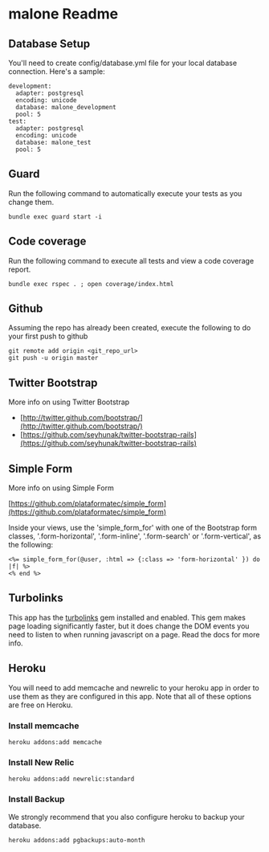 # malone Readme

## Database Setup

You'll need to create config/database.yml file for your local database connection. Here's a sample:

    development:
      adapter: postgresql
      encoding: unicode
      database: malone_development
      pool: 5
    test:
      adapter: postgresql
      encoding: unicode
      database: malone_test
      pool: 5

## Guard
Run the following command to automatically execute your tests as you change them.

    bundle exec guard start -i

## Code coverage
Run the following command to execute all tests and view a code coverage report.

    bundle exec rspec . ; open coverage/index.html

## Github
Assuming the repo has already been created, execute the following to do your first push to github

    git remote add origin <git_repo_url>
    git push -u origin master

## Twitter Bootstrap
More info on using Twitter Bootstrap

* [http://twitter.github.com/bootstrap/](http://twitter.github.com/bootstrap/)
* [https://github.com/seyhunak/twitter-bootstrap-rails](https://github.com/seyhunak/twitter-bootstrap-rails)

## Simple Form
More info on using Simple Form

[https://github.com/plataformatec/simple_form](https://github.com/plataformatec/simple_form)

Inside your views, use the 'simple_form_for' with one of the Bootstrap form
  classes, '.form-horizontal', '.form-inline', '.form-search' or
  '.form-vertical', as the following:

    <%= simple_form_for(@user, :html => {:class => 'form-horizontal' }) do |f| %>
    <% end %>

## Turbolinks
This app has the [turbolinks](https://github.com/rails/turbolinks) gem installed and enabled. This gem makes page loading
significantly faster, but it does change the DOM events you need to listen to when running javascript on a page.
Read the docs for more info.

## Heroku
You will need to add memcache and newrelic to your heroku app in order to use them
as they are configured in this app. Note that all of these options are free on Heroku.

### Install memcache

    heroku addons:add memcache

### Install New Relic

    heroku addons:add newrelic:standard

### Install Backup
We strongly recommend that you also configure heroku to backup your database.

    heroku addons:add pgbackups:auto-month

